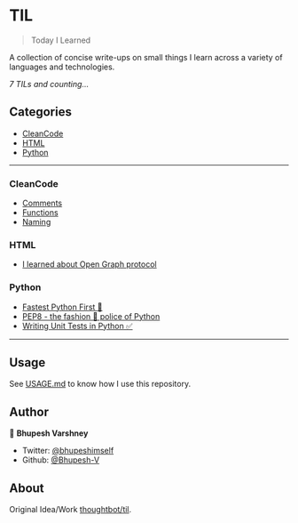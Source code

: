 # TIL

> Today I Learned

A collection of concise write-ups on small things I learn across a variety of 
languages and technologies.

_7 TILs and counting..._

## Categories
* [CleanCode](#CleanCode)
* [HTML](#HTML)
* [Python](#Python)

---

### CleanCode

- [Comments](CleanCode/comments.md)
- [Functions](CleanCode/functions.md)
- [Naming](CleanCode/naming.md)

### HTML

- [I learned about Open Graph protocol](HTML/OpenGraph.md)

### Python

- [Fastest Python First 🏃](Python/fast.md)
- [PEP8 - the fashion 💃 police of Python](Python/pep8.md)
- [Writing Unit Tests in Python ✅](Python/unittest.md)

---

## Usage
See [USAGE.md](https://github.com/Bhupesh-V/til/blob/master/USAGE.md) to know how I use this repository.

## Author

👥 **Bhupesh Varshney**

- Twitter: [@bhupeshimself](https://twitter.com/bhupeshimself)
- Github: [@Bhupesh-V](https://github.com/Bhupesh-V)

## About

Original Idea/Work [thoughtbot/til](https://github.com/thoughtbot/til).
